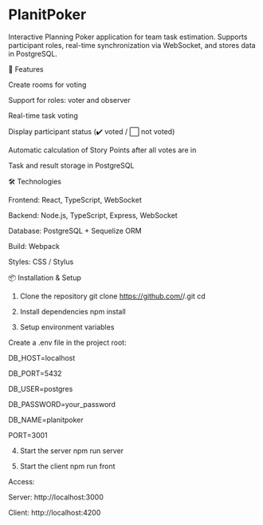 # PlanitPoker
Interactive Planning Poker application for team task estimation. Supports participant roles, real-time synchronization via WebSocket, and stores data in PostgreSQL.

🚀 Features

Create rooms for voting

Support for roles: voter and observer

Real-time task voting

Display participant status (✔️ voted / ⬜ not voted)

Automatic calculation of Story Points after all votes are in

Task and result storage in PostgreSQL

🛠 Technologies

Frontend: React, TypeScript, WebSocket

Backend: Node.js, TypeScript, Express, WebSocket

Database: PostgreSQL + Sequelize ORM

Build: Webpack

Styles: CSS / Stylus

📦 Installation & Setup
1. Clone the repository
git clone https://github.com/<your-username>/<repo-name>.git
cd <repo-name>

2. Install dependencies
npm install

3. Setup environment variables

Create a .env file in the project root:

DB_HOST=localhost

DB_PORT=5432

DB_USER=postgres

DB_PASSWORD=your_password

DB_NAME=planitpoker

PORT=3001

4. Start the server
npm run server

5. Start the client
npm run front


Access:

Server: http://localhost:3000

Client: http://localhost:4200
